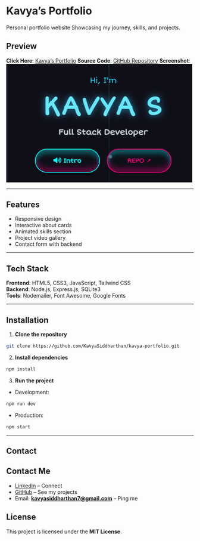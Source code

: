 # Kavya’s Portfolio
Personal portfolio website Showcasing my journey, skills, and projects.


## Preview
**Click Here**: [Kavya’s Portfolio](https://kavyasiddportfolio.onrender.com/)
**Source Code**: [GitHub Repository](https://github.com/KavyaSiddharthan/kavya-portfolio)
**Screenshot**:
<img src="assets/previewimage.png" alt="Portfolio Preview" width="500">

---

## Features  
- Responsive design  
- Interactive about cards  
- Animated skills section  
- Project video gallery  
- Contact form with backend    

---

## Tech Stack  
**Frontend**: HTML5, CSS3, JavaScript, Tailwind CSS  
**Backend**: Node.js, Express.js, SQLite3  
**Tools**: Nodemailer, Font Awesome, Google Fonts  

---

## Installation  
1. **Clone the repository**
```bash
git clone https://github.com/KavyaSiddharthan/kavya-portfolio.git
```

2. **Install dependencies**

```bash
npm install
```

3. **Run the project**

* Development:

```bash
npm run dev
```

* Production:

```bash
npm start
```

---

## Contact

## Contact Me

* [LinkedIn](https://www.linkedin.com/in/kavya-siddharthan) – Connect
* [GitHub](https://github.com/KavyaSiddharthan) – See my projects
* Email: **[kavyasiddharthan7@gmail.com](mailto:kavyasiddharthan7@gmail.com)** – Ping me


## License

This project is licensed under the **MIT License**.

